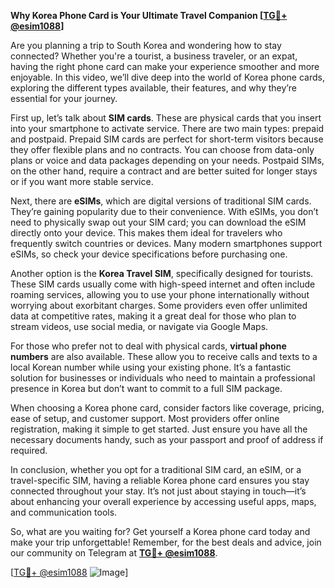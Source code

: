 **Why Korea Phone Card is Your Ultimate Travel Companion [[TG💪+ @esim1088](https://t.me/s/esim1088)]**

Are you planning a trip to South Korea and wondering how to stay connected? Whether you're a tourist, a business traveler, or an expat, having the right phone card can make your experience smoother and more enjoyable. In this video, we’ll dive deep into the world of Korea phone cards, exploring the different types available, their features, and why they’re essential for your journey.

First up, let’s talk about **SIM cards**. These are physical cards that you insert into your smartphone to activate service. There are two main types: prepaid and postpaid. Prepaid SIM cards are perfect for short-term visitors because they offer flexible plans and no contracts. You can choose from data-only plans or voice and data packages depending on your needs. Postpaid SIMs, on the other hand, require a contract and are better suited for longer stays or if you want more stable service.

Next, there are **eSIMs**, which are digital versions of traditional SIM cards. They’re gaining popularity due to their convenience. With eSIMs, you don’t need to physically swap out your SIM card; you can download the eSIM directly onto your device. This makes them ideal for travelers who frequently switch countries or devices. Many modern smartphones support eSIMs, so check your device specifications before purchasing one.

Another option is the **Korea Travel SIM**, specifically designed for tourists. These SIM cards usually come with high-speed internet and often include roaming services, allowing you to use your phone internationally without worrying about exorbitant charges. Some providers even offer unlimited data at competitive rates, making it a great deal for those who plan to stream videos, use social media, or navigate via Google Maps.

For those who prefer not to deal with physical cards, **virtual phone numbers** are also available. These allow you to receive calls and texts to a local Korean number while using your existing phone. It’s a fantastic solution for businesses or individuals who need to maintain a professional presence in Korea but don’t want to commit to a full SIM package.

When choosing a Korea phone card, consider factors like coverage, pricing, ease of setup, and customer support. Most providers offer online registration, making it simple to get started. Just ensure you have all the necessary documents handy, such as your passport and proof of address if required.

In conclusion, whether you opt for a traditional SIM card, an eSIM, or a travel-specific SIM, having a reliable Korea phone card ensures you stay connected throughout your stay. It’s not just about staying in touch—it’s about enhancing your overall experience by accessing useful apps, maps, and communication tools.

So, what are you waiting for? Get yourself a Korea phone card today and make your trip unforgettable! Remember, for the best deals and advice, join our community on Telegram at **[TG💪+ @esim1088](https://t.me/s/esim1088)**.

[[TG💪+ @esim1088](https://t.me/s/esim1088) ![Image](https://i.postimg.cc/Y0z9fWf4/image.png)]